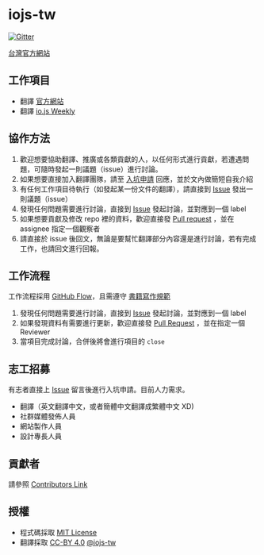 # iojs-tw

[![Gitter](https://badges.gitter.im/Join%20Chat.svg)](https://gitter.im/iojs/iojs-tw?utm_source=badge&utm_medium=badge&utm_campaign=pr-badge)

[台灣官方網站](http://iojs.github.io/iojs-tw/)

## 工作項目

* 翻譯 [官方網站](https://github.com/iojs/iojs-tw/issues/9)
* 翻譯 [io.js Weekly](https://github.com/iojs/iojs-tw/issues/8)

## 協作方法

 1. 歡迎想要協助翻譯、推廣或各類貢獻的人，以任何形式進行貢獻，若遭遇問題，可隨時發起一則議題（issue）進行討論。
 2. 如果想要直接加入翻譯團隊，請至 [入坑申請](https://github.com/iojs/iojs-tw/issues/2) 回應，並於文內做簡短自我介紹
 3. 有任何工作項目待執行（如發起某一份文件的翻譯），請直接到 [Issue](https://github.com/iojs/iojs-tw/issues/new) 發出一則議題（issue）
 4. 發現任何問題需要進行討論，直接到 [Issue](https://github.com/iojs/iojs-tw/issues/new) 發起討論，並對應到一個 label
 5. 如果想要貢獻及修改 repo 裡的資料，歡迎直接發 [Pull request](https://github.com/iojs/iojs-tw/pulls) ，並在 assignee 指定一個觀察者
 6. 請直接於 issue 後回文，無論是要幫忙翻譯部分內容還是進行討論，若有完成工作，也請回文進行回報。

## 工作流程

工作流程採用 [GitHub Flow](https://guides.github.com/introduction/flow/index.html)，且需遵守 [書籍寫作規範](./guideline/convention.md)

 1. 發現任何問題需要進行討論，直接到 [Issue](https://github.com/iojs/iojs-tw/issues/new) 發起討論，並對應到一個 label
 2. 如果發現資料有需要進行更新，歡迎直接發 [Pull Request](https://github.com/iojs/iojs-tw/pulls) ，並在指定一個 Reviewer
 3. 當項目完成討論，合併後將會進行項目的 `close`

## 志工招募

有志者直接上 [Issue](https://github.com/iojs/iojs-tw/issues/2) 留言後進行入坑申請。目前人力需求。
 
 * 翻譯（英文翻譯中文，或者簡體中文翻譯成繁體中文 XD)
 * 社群媒體發佈人員
 * 網站製作人員
 * 設計專長人員

## 貢獻者

請參照 [Contributors Link](https://github.com/iojs/iojs-tw/graphs/contributors)

## 授權

* 程式碼採取 [MIT License](https://github.com/iojs/iojs-tw/blob/master/LICENSE.txt)
* 翻譯採取 [CC-BY 4.0](https://creativecommons.org/licenses/by/4.0/deed.zh_TW) [@iojs-tw](https://github.com/iojs/iojs-tw)
